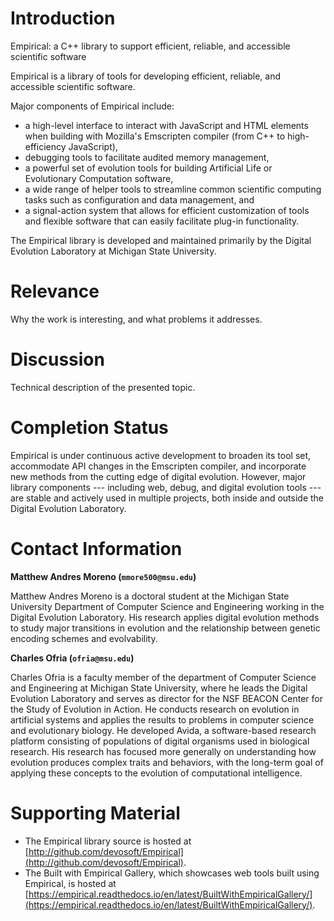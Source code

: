 # Introduction

Empirical: a C++ library to support efficient, reliable, and accessible scientific software

Empirical is a library of tools for developing efficient, reliable, and accessible scientific software.

Major components of Empirical include:
* a high-level interface to interact with JavaScript and HTML elements when building with Mozilla's Emscripten compiler (from C++ to high-efficiency JavaScript),
* debugging tools to facilitate audited memory management,
* a powerful set of evolution tools for building Artificial Life or Evolutionary Computation software,
* a wide range of helper tools to streamline common scientific computing tasks such as configuration and data management, and
* a signal-action system that allows for efficient customization of tools and flexible software that can easily facilitate plug-in functionality.

The Empirical library is developed and maintained primarily by the Digital Evolution Laboratory at Michigan State University.

# Relevance

Why the work is interesting, and what problems it addresses.

# Discussion

Technical description of the presented topic.

# Completion Status

Empirical is under continuous active development to broaden its tool set, accommodate API changes in the Emscripten compiler, and incorporate new methods from the cutting edge of digital evolution.
However, major library components --- including  web, debug, and digital evolution tools --- are stable and actively used in multiple projects, both inside and outside the Digital Evolution Laboratory.

# Contact Information

**Matthew Andres Moreno (`mmore500@msu.edu`)**

Matthew Andres Moreno is a doctoral student at the Michigan State University Department of Computer Science and Engineering working in the Digital Evolution Laboratory.
His research applies digital evolution methods to study major transitions in evolution and the relationship between genetic encoding schemes and evolvability.

**Charles Ofria (`ofria@msu.edu`)**

Charles Ofria is a faculty member of the department of Computer Science and Engineering at Michigan State University, where he leads the Digital Evolution Laboratory and serves as director for the NSF BEACON Center for the Study of Evolution in Action.
He conducts research on evolution in artificial systems and applies the results to problems in computer science and evolutionary biology.
He developed Avida, a software-based research platform consisting of populations of digital organisms used in biological research.
His research has focused more generally on understanding how evolution produces complex traits and behaviors, with the long-term goal of applying these concepts to the evolution of computational intelligence.

# Supporting Material

* The Empirical library source is hosted at [http://github.com/devosoft/Empirical](http://github.com/devosoft/Empirical).
* The Built with Empirical Gallery, which showcases web tools built using Empirical, is hosted at [https://empirical.readthedocs.io/en/latest/BuiltWithEmpiricalGallery/](https://empirical.readthedocs.io/en/latest/BuiltWithEmpiricalGallery/).
